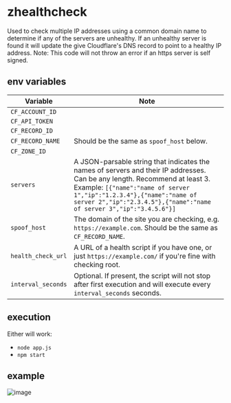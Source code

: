 # zhealthcheck

Used to check multiple IP addresses using a common domain name to determine if any of the servers are unhealthy.  If an unhealthy server is found it will update the give Cloudflare's DNS record to point to a healthy IP address. Note: This code will not throw an error if an https server is self signed.

## env variables

| Variable             | Note                                                                                                                  |
|----------------------|-----------------------------------------------------------------------------------------------------------------------|
| `CF_ACCOUNT_ID`      |                                                                                                                       |
| `CF_API_TOKEN`       |                                                                                                                       |
| `CF_RECORD_ID`       |                                                                                                                       |
| `CF_RECORD_NAME`     | Should be the same as `spoof_host` below.                                                                             |
| `CF_ZONE_ID`         |                                                                                                                       |
| `servers`            | A JSON-parsable string that indicates the names of servers and their IP addresses. Can be any length. Recommend at least 3. Example: `[{"name":"name of server 1","ip":"1.2.3.4"},{"name":"name of server 2","ip":"2.3.4.5"},{"name":"name of server 3","ip":"3.4.5.6"}]`|
| `spoof_host`         | The domain of the site you are checking, e.g. `https://example.com`. Should be the same as `CF_RECORD_NAME`.          |
| `health_check_url`   | A URL of a health script if you have one, or just `https://example.com/` if you're fine with checking root.           |
| `interval_seconds`   | Optional. If present, the script will not stop after first execution and will execute every `interval_seconds` seconds. |

## execution

Either will work:
- `node app.js`
- `npm start`

## example

![image](https://github.com/user-attachments/assets/ed0ffa4b-3643-4995-a5e7-f6fb28e50130)
